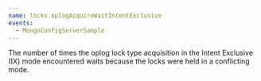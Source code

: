 ```yaml
---
name: locks.oplogAcquireWaitIntentExclusive
events:
  - MongoConfigServerSample
---
```


The number of times the oplog lock type acquisition in the Intent Exclusive (IX) mode encountered waits because the locks were held in a conflicting mode.